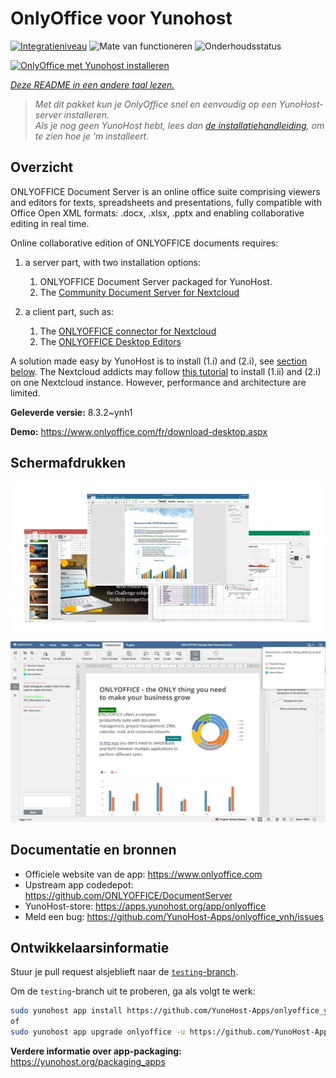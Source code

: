 <!--
NB: Deze README is automatisch gegenereerd door <https://github.com/YunoHost/apps/tree/master/tools/readme_generator>
Hij mag NIET handmatig aangepast worden.
-->

# OnlyOffice voor Yunohost

[![Integratieniveau](https://apps.yunohost.org/badge/integration/onlyoffice)](https://ci-apps.yunohost.org/ci/apps/onlyoffice/)
![Mate van functioneren](https://apps.yunohost.org/badge/state/onlyoffice)
![Onderhoudsstatus](https://apps.yunohost.org/badge/maintained/onlyoffice)

[![OnlyOffice met Yunohost installeren](https://install-app.yunohost.org/install-with-yunohost.svg)](https://install-app.yunohost.org/?app=onlyoffice)

*[Deze README in een andere taal lezen.](./ALL_README.md)*

> *Met dit pakket kun je OnlyOffice snel en eenvoudig op een YunoHost-server installeren.*  
> *Als je nog geen YunoHost hebt, lees dan [de installatiehandleiding](https://yunohost.org/install), om te zien hoe je 'm installeert.*

## Overzicht

ONLYOFFICE Document Server is an online office suite comprising viewers and editors for texts, spreadsheets and presentations, fully compatible with Office Open XML formats: .docx, .xlsx, .pptx and enabling collaborative editing in real time.

Online collaborative edition of ONLYOFFICE documents requires: 
1. a server part, with two installation options:
   1. ONLYOFFICE Document Server packaged for YunoHost. 
   2. The [Community Document Server for Nextcloud](https://apps.nextcloud.com/apps/documentserver_community) 

2. a client part, such as: 
   1. The [ONLYOFFICE connector for Nextcloud](https://apps.nextcloud.com/apps/onlyoffice) 
   2. The [ONLYOFFICE Desktop Editors](https://www.onlyoffice.com/fr/download-desktop.aspx)

A solution made easy by YunoHost is to install (1.i) and (2.i), see [section below](https://github.com/YunoHost-Apps/onlyoffice_ynh/#configuration-of-onlyoffice-server). The Nextcloud addicts may follow [this tutorial](https://github.com/YunoHost-Apps/nextcloud_ynh#configure-onlyoffice-integration) to install (1.ii) and (2.i) on one Nextcloud instance. However, performance and architecture are limited.


**Geleverde versie:** 8.3.2~ynh1

**Demo:** <https://www.onlyoffice.com/fr/download-desktop.aspx>

## Schermafdrukken

![Schermafdrukken van OnlyOffice](./doc/screenshots/01-presentation.jpg)
![Schermafdrukken van OnlyOffice](./doc/screenshots/02-document-short.png)

## Documentatie en bronnen

- Officiele website van de app: <https://www.onlyoffice.com>
- Upstream app codedepot: <https://github.com/ONLYOFFICE/DocumentServer>
- YunoHost-store: <https://apps.yunohost.org/app/onlyoffice>
- Meld een bug: <https://github.com/YunoHost-Apps/onlyoffice_ynh/issues>

## Ontwikkelaarsinformatie

Stuur je pull request alsjeblieft naar de [`testing`-branch](https://github.com/YunoHost-Apps/onlyoffice_ynh/tree/testing).

Om de `testing`-branch uit te proberen, ga als volgt te werk:

```bash
sudo yunohost app install https://github.com/YunoHost-Apps/onlyoffice_ynh/tree/testing --debug
of
sudo yunohost app upgrade onlyoffice -u https://github.com/YunoHost-Apps/onlyoffice_ynh/tree/testing --debug
```

**Verdere informatie over app-packaging:** <https://yunohost.org/packaging_apps>
